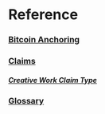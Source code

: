 # Reference

### [Bitcoin Anchoring](bitcoin-anchoring.md)

### [Claims](claims.md)

##### [Creative Work Claim Type](claim-type/creative-work.md)

### [Glossary](glossary.md)
